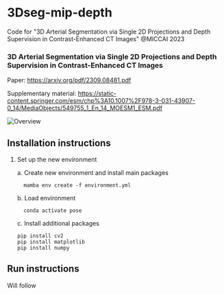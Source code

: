 # 3Dseg-mip-depth
Code for "3D Arterial Segmentation via Single 2D Projections and Depth Supervision in Contrast-Enhanced CT Images" @MICCAI 2023

### 3D Arterial Segmentation via Single 2D Projections and Depth Supervision in Contrast-Enhanced CT Images

Paper: https://arxiv.org/pdf/2309.08481.pdf

Supplementary material: https://static-content.springer.com/esm/chp%3A10.1007%2F978-3-031-43907-0_14/MediaObjects/549755_1_En_14_MOESM1_ESM.pdf

<img title="Overview" alt="Overview" src="graphical_abstract.jpg">


## Installation instructions

1. Set up the new environment

    a. Create new environment and install main packages
    ```
      mamba env create -f environment.yml
    ```
    b. Load environment
    ```
      conda activate pose
    ```
    c. Install additional packages
      ```
      pip install cv2
      pip install matplotlib
      pip install numpy
      ```

## Run instructions

Will follow


```
